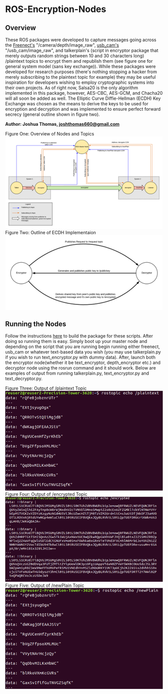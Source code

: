 # ROS-Encryption-Nodes
## Overview
These ROS packages were developed to capture messages going across the [Freenect's](http://wiki.ros.org/freenect_launch) "/camera/depth/image_raw", [usb_cam's](http://wiki.ros.org/usb_cam) "/usb_cam/image_raw", and talkerplain's (script in encryptor package that merely outputs random strings between 10 and 30 characters long) /plaintext topics to encrypt them and republish them (see figure one for general system model (sans key exchange)). While these packages were developed for research purposes (there's nothing stopping a hacker from merely subscribing to the plaintext topic for example) they may be useful inspiration for developers wishing to employ cryptographic systems into their own projects. As of right now, Salsa20 is the only algorithm implemented in this package, however, AES-CBC, AES-GCM, and Chacha20 will all soon be added as well. The Elliptic Curve Diffie-Hellman (ECDH) Key Exchange was chosen as the means to derive the keys to be used for encryption and decryption and was implemented to ensure perfect forward secrecy (general outline shown in figure two).

**Author: Joshua Thomas, joshthomas660@gmail.com**

Figure One: Overview of Nodes and Topics <br />
![General System Model](https://github.com/Freywulf/ROS-Encryption-Nodes/blob/master/images/System%20Diagram%20Sans%20Key%20Exchange.png) <br />
Figure Two: Outline of ECDH Implementaion <br />
![Key Exchange Outline](https://github.com/Freywulf/ROS-Encryption-Nodes/blob/master/images/Key%20Exchange%20Diagram.png)<br />

## Running the Nodes
Follow the instructions [here](http://wiki.ros.org/ROS/Tutorials/CreatingPackage) to build the package for these scripts. After doing so running them is easy. Simply boot up your master node and depending on the script that you are running begin running either freenect, usb_cam or whatever text-based data you wish (you may use talkerplain.py if you wish to run text_encryptor.py with dummy data). After, launch both the encryptor node(whether it be text_encryptor, depth_encryptor etc.) and decryptor node using the rosrun command and it should work. Below are examples of output from running talkerplain.py, text_encryptor.py and text_decryptor.py. 

Figure Three: Output of /plaintext Topic <br />
![Key Exchange Outline](https://github.com/Freywulf/ROS-Encryption-Nodes/blob/master/images/plaintext.png) <br />
Figure Four: Output of /encrypted Topic <br />
![Key Exchange Outline](https://github.com/Freywulf/ROS-Encryption-Nodes/blob/master/images/encryptedTerminal.png) <br />
Figure Five: Output of /newPlain Topic <br />
![Key Exchange Outline](https://github.com/Freywulf/ROS-Encryption-Nodes/blob/master/images/newPlain.png)<br />

